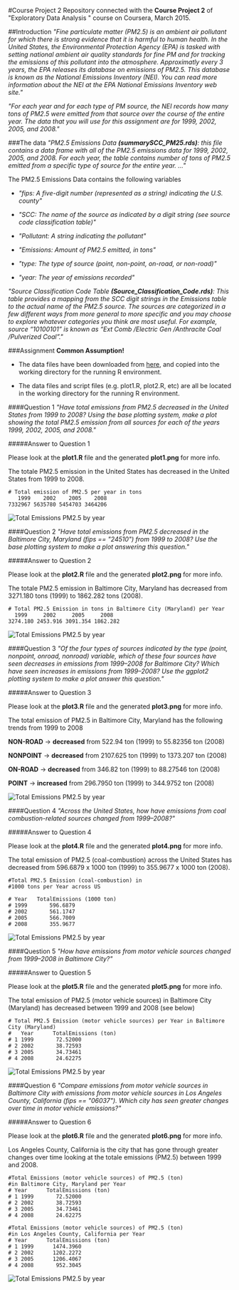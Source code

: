 #Course Project 2
Repository connected with the __Course Project 2__ of "Exploratory Data Analysis " course on Coursera, March 2015.

##Introduction
*"Fine particulate matter (PM2.5) is an ambient air pollutant for which there is strong evidence that it is harmful to human health. In the United States, the Environmental Protection Agency (EPA) is tasked with setting national ambient air quality standards for fine PM and for tracking the emissions of this pollutant into the atmosphere. Approximatly every 3 years, the EPA releases its database on emissions of PM2.5. This database is known as the National Emissions Inventory (NEI). You can read more information about the NEI at the EPA National Emissions Inventory web site."*

*"For each year and for each type of PM source, the NEI records how many tons of PM2.5 were emitted from that source over the course of the entire year. The data that you will use for this assignment are for 1999, 2002, 2005, and 2008."*

###The data
*"PM2.5 Emissions Data __(summarySCC_PM25.rds)__: this file contains a data frame with all of the PM2.5 emissions data for 1999, 2002, 2005, and 2008. For each year, the table contains number of tons of PM2.5 emitted from a specific type of source for the entire year. ..."*

The PM2.5 Emissions Data contains the following variables

* _"fips: A five-digit number (represented as a string) indicating the U.S. county"_

* _"SCC: The name of the source as indicated by a digit string (see source code classification table)"_

* _"Pollutant: A string indicating the pollutant"_

* _"Emissions: Amount of PM2.5 emitted, in tons"_

* _"type: The type of source (point, non-point, on-road, or non-road)"_

* _"year: The year of emissions recorded"_

*"Source Classification Code Table __(Source_Classification_Code.rds)__: This table provides a mapping from the SCC digit strings in the Emissions table to the actual name of the PM2.5 source. The sources are categorized in a few different ways from more general to more specific and you may choose to explore whatever categories you think are most useful. For example, source “10100101” is known as “Ext Comb /Electric Gen /Anthracite Coal /Pulverized Coal”."*

###Assignment
__Common Assumption!__ 

* The data files have been downloaded from [here](https://d396qusza40orc.cloudfront.net/exdata%2Fdata%2FNEI_data.zip), and copied into the working directory for the running R environment.

* The data files and script files (e.g. plot1.R, plot2.R, etc) are all be located in the working directory for the running R environment.

####Question 1
*"Have total emissions from PM2.5 decreased in the United States from 1999 to 2008? Using the base plotting system, make a plot showing the total PM2.5 emission from all sources for each of the years 1999, 2002, 2005, and 2008."*

#####Answer to Question 1

Please look at the __plot1.R__ file and the generated __plot1.png__ for more info.

The totale PM2.5 emission in the United States has decreased in the United States from 1999 to 2008.

	# Total emission of PM2.5 per year in tons
	   1999    2002    2005    2008 
	7332967 5635780 5454703 3464206 

![Total Emissions PM2.5 by year](./plot1.png)

####Question 2
*"Have total emissions from PM2.5 decreased in the Baltimore City, Maryland (fips == "24510") from 1999 to 2008? Use the base plotting system to make a plot answering this question."*

#####Answer to Question 2

Please look at the __plot2.R__ file and the generated __plot2.png__ for more info.

The totale PM2.5 emission in Baltimore City, Maryland has decreased from 3271.180 tons (1999) to 1862.282 tons (2008).

	# Total PM2.5 Emission in tons in Baltimore City (Maryland) per Year
	  1999     2002     2005     2008 
	3274.180 2453.916 3091.354 1862.282

![Total Emissions PM2.5 by year](./plot2.png)

####Question 3
*"Of the four types of sources indicated by the type (point, nonpoint, onroad, nonroad) variable, which of these four sources have seen decreases in emissions from 1999–2008 for Baltimore City? Which have seen increases in emissions from 1999–2008? Use the ggplot2 plotting system to make a plot answer this question."*

#####Answer to Question 3

Please look at the __plot3.R__ file and the generated __plot3.png__ for more info.

The total emission of PM2.5 in Baltimore City, Maryland has the following trends  from 1999 to 2008

__NON-ROAD__ -> __decreased__ from 522.94 ton (1999) to 55.82356 ton (2008)

__NONPOINT__ -> __decreased__ from 2107.625 ton (1999) to 1373.207 ton (2008)

__ON-ROAD__ -> __decreased__ from 346.82 ton (1999) to 88.27546 ton (2008)

__POINT__ -> __increased__ from 296.7950 ton (1999) to 344.9752 ton (2008)

![Total Emissions PM2.5 by year](./plot3.png)

####Question 4
*"Across the United States, how have emissions from coal combustion-related sources changed from 1999–2008?"*

#####Answer to Question 4

Please look at the __plot4.R__ file and the generated __plot4.png__ for more info.

The total emission of PM2.5 (coal-combustion) across the United States has decreased from 596.6879 x 1000 ton (1999) to 355.9677 x 1000 ton (2008).

	#Total PM2.5 Emission (coal-combustion) in 
	#1000 tons per Year across US
	
	# Year   TotalEmissions (1000 ton)
	# 1999       596.6879
	# 2002       561.1747
	# 2005       566.7009
	# 2008       355.9677

![Total Emissions PM2.5 by year](./plot4.png)

####Question 5
*"How have emissions from motor vehicle sources changed from 1999–2008 in Baltimore City?"*

#####Answer to Question 5

Please look at the __plot5.R__ file and the generated __plot5.png__ for more info.

The total emission of PM2.5 (motor vehicle sources) in Baltimore City (Maryland) has decreased between 1999 and 2008 (see below)


	# Total PM2.5 Emission (motor vehicle sources) per Year in Baltimore City (Maryland)
	#   Year      TotalEmissions (ton)
	# 1 1999       72.52000
	# 2 2002       38.72593
	# 3 2005       34.73461
	# 4 2008       24.62275

![Total Emissions PM2.5 by year](./plot5.png)

####Question 6
*"Compare emissions from motor vehicle sources in Baltimore City with emissions from motor vehicle sources in Los Angeles County, California (fips == "06037"). Which city has seen greater changes over time in motor vehicle emissions?"*

#####Answer to Question 6

Please look at the __plot6.R__ file and the generated __plot6.png__ for more info.

Los Angeles County, California is the city that has gone through greater changes over time looking at the totale emissions (PM2.5) between 1999 and 2008.

	#Total Emissions (motor vehicle sources) of PM2.5 (ton) 
	#in Baltimore City, Maryland per Year
	# Year      TotalEmissions (ton)
	# 1 1999       72.52000
	# 2 2002       38.72593
	# 3 2005       34.73461
	# 4 2008       24.62275

	#Total Emissions (motor vehicle sources) of PM2.5 (ton)
	#in Los Angeles County, California per Year
	# Year      TotalEmissions (ton)
	# 1 1999      1474.3960
	# 2 2002      1202.2272
	# 3 2005      1206.4067
	# 4 2008       952.3045


![Total Emissions PM2.5 by year](./plot6.png)